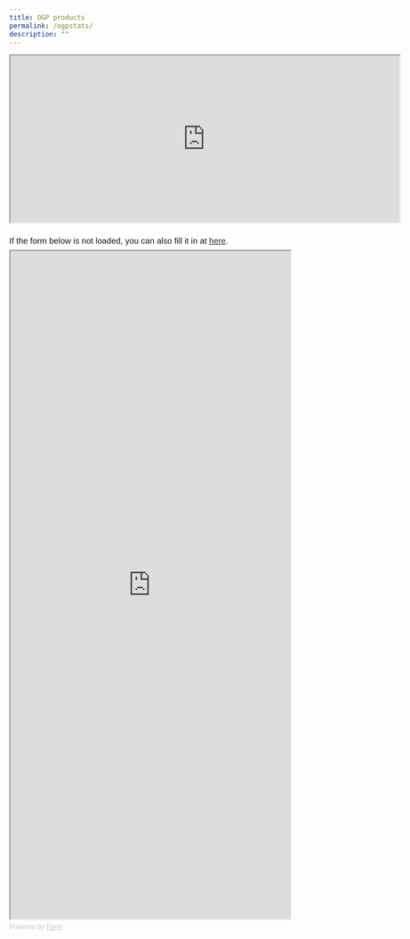 ```yaml
---
title: OGP products
permalink: /ogpstats/
description: ""
---
```

<iframe height="300" width="700" src="https://docs.google.com/spreadsheets/d/e/2PACX-1vQss53oXaqIxi_wjXsOuTwdb1ufvbuBf0cfg8DtFZvMMgUeyzLItMTS84hMw45qOkxNQZYI22o_YFxA/pubhtml?gid=0&amp;single=true&amp;widget=true&amp;headers=false"></iframe>

<br>
<br>
<div style="font-family: Sans-Serif;
    font-size: 15px;
    color: #000;
    opacity: 0.9;
    padding-top: 5px;
    padding-bottom: 8px;">
  If the form below is not loaded, you can also fill it in at
  <a href="https://form.gov.sg/64892f8bef9c07001140e862">here</a>.
</div>

<!-- Change the width and height values to suit you best -->
<iframe style="width: 100%; height: 1200px" src="https://form.gov.sg/64892f8bef9c07001140e862" id="iframe"></iframe>

<div style="font-family: Sans-Serif;
    font-size: 12px;
    color: #999;
    opacity: 0.5;
    padding-top: 5px;">
  Powered by <a style="color: #999" href="https://form.gov.sg">Form</a>
</div>